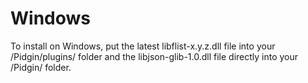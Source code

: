 # Windows #

To install on Windows, put the latest libflist-x.y.z.dll file into your /Pidgin/plugins/ folder and the libjson-glib-1.0.dll file directly into your /Pidgin/ folder.
